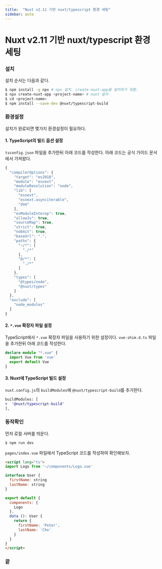 ```yaml
---
title:  "Nuxt v2.11 기반 nuxt/typescript 환경 세팅"
sidebar: auto
---
```

# Nuxt v2.11 기반 nuxt/typescript 환경 세팅
### 설치
설치 순서는 다음과 같다.
```bash
$ npm install -g npx # npx 설치. create-nuxt-app을 설치하기 위함.
$ npx create-nuxt-app <project-name> # nuxt 설치
$ cd <project-name>
$ npm install --save-dev @nuxt/typescript-build
```

### 환경설정
설치가 완료되면 몇가지 환경설정이 필요하다.

#### 1. TypeScript의 빌드 옵션 설정
`tsconfig.json` 파일을 추가한뒤 아래 코드를 작성한다. 아래 코드는 공식 가이드 문서에서 가져왔다.

```js
{
  "compilerOptions": {
    "target": "es2018",
    "module": "esnext",
    "moduleResolution": "node",
    "lib": [
      "esnext",
      "esnext.asynciterable",
      "dom"
    ],
    "esModuleInterop": true,
    "allowJs": true,
    "sourceMap": true,
    "strict": true,
    "noEmit": true,
    "baseUrl": ".",
    "paths": {
      "~/*": [
        "./*"
      ],
      "@/*": [
        "./*"
      ]
    },
    "types": [
      "@types/node",
      "@nuxt/types"
    ]
  },
  "exclude": [
    "node_modules"
  ]
}
```

#### 2. `*.vue` 확장자 파일 설정
TypeScript에서 `*.vue` 확장자 파일을 사용하기 위한 설정이다. `vue-shim.d.ts` 파일을 추가한뒤 아래 코드를 작성한다.
```ts
declare module "*.vue" {
  import Vue from 'vue'
  export default Vue
}
```

#### 3. Nuxt에 TypeScript 빌드 설정
`nuxt.config.js`의 `buildModules`에 `@nuxt/typescript-build`를 추가한다.

```diff
buildModules: [
+  '@nuxt/typescript-build'
],
```

### 동작확인
먼저 로컬 서버를 띄운다.
```bash
$ npm run dev
```

`pages/index.vue` 파일에서 TypeScript 코드를 작성하여 확인해보자.

```html
<script lang="ts">
import Logo from '~/components/Logo.vue'

interface User {
  firstName: string
  lastName: string
}

export default {
  components: {
    Logo
  },
  data (): User {
    return {
      firstName: 'Peter',
      lastName: 'Cho'
    }
  }
}
</script>
```

### 끝
